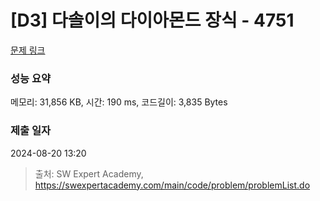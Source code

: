 # [D3] 다솔이의 다이아몬드 장식 - 4751 

[문제 링크](https://swexpertacademy.com/main/code/problem/problemDetail.do?contestProbId=AWSNw5jKzwMDFAUr) 

### 성능 요약

메모리: 31,856 KB, 시간: 190 ms, 코드길이: 3,835 Bytes

### 제출 일자

2024-08-20 13:20



> 출처: SW Expert Academy, https://swexpertacademy.com/main/code/problem/problemList.do